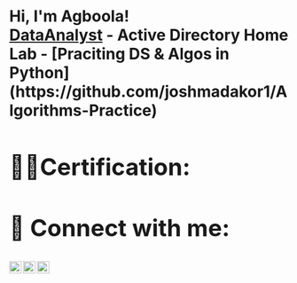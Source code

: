 
<h1>Hi, I'm Agboola! <br/><a href="https://github.com/agboola07"></a> <a href="https://www.linkedin.com/in/Agboolaabiodun/">DataAnalyst</a>
- <b>Active Directory Home Lab 
  - [Praciting DS & Algos in Python](https://github.com/joshmadakor1/Algorithms-Practice)
 <h2>👨‍💻Certification:</h2>
 


<h2> 🤳 Connect with me:</h2>


[<img align="left" alt="agboolachoko | Twitter" width="22px" src="https://cdn.jsdelivr.net/npm/simple-icons@v3/icons/twitter.svg" />][twitter]
[<img align="left" alt="Jagboolaabiodun | LinkedIn" width="22px" src="https://cdn.jsdelivr.net/npm/simple-icons@v3/icons/linkedin.svg" />][linkedin]
[<img align="left" alt="agboolachoko | Instagram" width="22px" src="https://cdn.jsdelivr.net/npm/simple-icons@v3/icons/instagram.svg" />][instagram]

[twitter]: https://twitter.com/agboolachoko
[instagram]: https://www.instagram.com/agboolachoko/
[linkedin]: https://linkedin.com/in/agboolaabiodun



<!--
**agboola07/agboola07** is a ✨ _special_ ✨ repository because its `README.md` (this file) appears on your GitHub profile.

Here are some ideas to get you started:

- 🔭 I’m currently working on ...
- 🌱 I’m currently learning ...
- 👯 I’m looking to collaborate on ...
- 🤔 I’m looking for help with ...
- 💬 Ask me about ...
- 📫 How to reach me: ...
- 😄 Pronouns: ...
- ⚡ Fun fact: ...
-->
